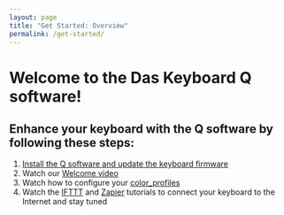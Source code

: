 ```yaml
---
layout: page
title: "Get Started: Overview"
permalink: /get-started/
---
```


# Welcome to the Das Keyboard Q software! 

## Enhance your keyboard with the Q software by following these steps:

1. [Install the Q software and update the keyboard firmware]({{site.baseurl}}/get-started/download)
2. Watch our [Welcome video]({{site.baseurl}}/get-started/welcome-video)
3. Watch how to configure your [color_profiles]({{site.baseurl}}/get-started/creating-and-switching-profiles-tutorial)
4. Watch the [IFTTT]({{site.baseurl}}/get-started/ifttt-tutorial) and [Zapier]({{site.baseurl}}/get-started/zapier-tutorial) tutorials to connect your keyboard to the Internet and stay tuned

